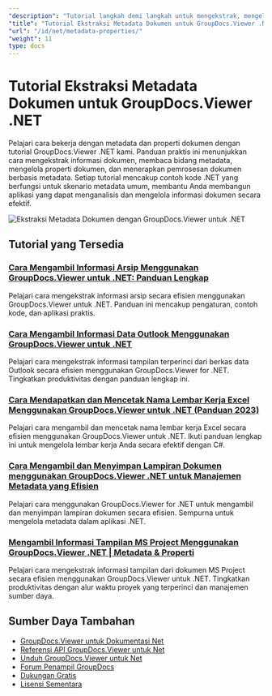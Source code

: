 ```yaml
---
"description": "Tutorial langkah demi langkah untuk mengekstrak, mengelola, dan bekerja dengan metadata dokumen menggunakan GroupDocs.Viewer untuk .NET."
"title": "Tutorial Ekstraksi Metadata Dokumen untuk GroupDocs.Viewer .NET"
"url": "/id/net/metadata-properties/"
"weight": 11
type: docs
---
```

# Tutorial Ekstraksi Metadata Dokumen untuk GroupDocs.Viewer .NET

Pelajari cara bekerja dengan metadata dan properti dokumen dengan tutorial GroupDocs.Viewer .NET kami. Panduan praktis ini menunjukkan cara mengekstrak informasi dokumen, membaca bidang metadata, mengelola properti dokumen, dan menerapkan pemrosesan dokumen berbasis metadata. Setiap tutorial mencakup contoh kode .NET yang berfungsi untuk skenario metadata umum, membantu Anda membangun aplikasi yang dapat menganalisis dan mengelola informasi dokumen secara efektif.

![Ekstraksi Metadata Dokumen dengan GroupDocs.Viewer untuk .NET](/viewer/metadata-properties/image.png)

## Tutorial yang Tersedia

### [Cara Mengambil Informasi Arsip Menggunakan GroupDocs.Viewer untuk .NET: Panduan Lengkap](./groupdocs-viewer-net-retrieve-archive-info/)
Pelajari cara mengekstrak informasi arsip secara efisien menggunakan GroupDocs.Viewer untuk .NET. Panduan ini mencakup pengaturan, contoh kode, dan aplikasi praktis.

### [Cara Mengambil Informasi Data Outlook Menggunakan GroupDocs.Viewer untuk .NET](./retrieve-outlook-info-groupdocs-viewer-net/)
Pelajari cara mengekstrak informasi tampilan terperinci dari berkas data Outlook secara efisien menggunakan GroupDocs.Viewer for .NET. Tingkatkan produktivitas dengan panduan lengkap ini.

### [Cara Mendapatkan dan Mencetak Nama Lembar Kerja Excel Menggunakan GroupDocs.Viewer untuk .NET (Panduan 2023)](./retrieve-print-excel-worksheets-groupdocs-viewer-net/)
Pelajari cara mengambil dan mencetak nama lembar kerja Excel secara efisien menggunakan GroupDocs.Viewer untuk .NET. Ikuti panduan lengkap ini untuk mengelola lembar kerja Anda secara efektif dengan C#.

### [Cara Mengambil dan Menyimpan Lampiran Dokumen menggunakan GroupDocs.Viewer .NET untuk Manajemen Metadata yang Efisien](./retrieve-save-attachments-groupdocs-viewer-net/)
Pelajari cara menggunakan GroupDocs.Viewer for .NET untuk mengambil dan menyimpan lampiran dokumen secara efisien. Sempurna untuk mengelola metadata dalam aplikasi .NET.

### [Mengambil Informasi Tampilan MS Project Menggunakan GroupDocs.Viewer .NET | Metadata & Properti](./retrieve-ms-project-view-info-groupdocs-dotnet/)
Pelajari cara mengekstrak informasi tampilan dari dokumen MS Project secara efisien menggunakan GroupDocs.Viewer untuk .NET. Tingkatkan produktivitas dengan alur waktu proyek yang terperinci dan manajemen sumber daya.

## Sumber Daya Tambahan

- [GroupDocs.Viewer untuk Dokumentasi Net](https://docs.groupdocs.com/viewer/net/)
- [Referensi API GroupDocs.Viewer untuk Net](https://reference.groupdocs.com/viewer/net/)
- [Unduh GroupDocs.Viewer untuk Net](https://releases.groupdocs.com/viewer/net/)
- [Forum Penampil GroupDocs](https://forum.groupdocs.com/c/viewer/9)
- [Dukungan Gratis](https://forum.groupdocs.com/)
- [Lisensi Sementara](https://purchase.groupdocs.com/temporary-license/)